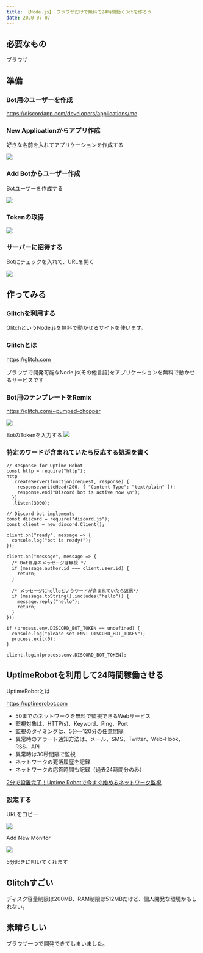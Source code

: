 ```yaml
---
title: 【Node.js】 ブラウザだけで無料で24時間動くBotを作ろう
date: 2020-07-07
---
```


## 必要なもの
ブラウザ

## 準備

### Bot用のユーザーを作成

https://discordapp.com/developers/applications/me

### New Applicationからアプリ作成

好きな名前を入れてアプリケーションを作成する

![](https://i.imgur.com/frPRmvN.png)

### Add Botからユーザー作成

Botユーザーを作成する

![](https://i.imgur.com/jir61mb.png)

### Tokenの取得
![](https://i.imgur.com/PFyK7AJ.png)

### サーバーに招待する

Botにチェックを入れて、URLを開く

![](https://i.imgur.com/ZMalSRt.png)

## 作ってみる

### Glitchを利用する

GlitchというNode.jsを無料で動かせるサイトを使います。

### Glitchとは
https://glitch.com　

ブラウザで開発可能なNode.js(その他言語)をアプリケーションを無料で動かせるサービスです

### Bot用のテンプレートをRemix
https://glitch.com/~pumped-chopper

![](https://i.imgur.com/ndzbqu4.png)

BotのTokenを入力する
![](https://i.imgur.com/Ldk39v1.png)

### 特定のワードが含まれていたら反応する処理を書く

```js[main.js]
// Response for Uptime Robot
const http = require("http");
http
  .createServer(function(request, response) {
    response.writeHead(200, { "Content-Type": "text/plain" });
    response.end("Discord bot is active now \n");
  })
  .listen(3000);

// Discord bot implements
const discord = require("discord.js");
const client = new discord.Client();

client.on("ready", message => {
  console.log("bot is ready!");
});

client.on("message", message => {
  /* Bot自身のメッセージは無視 */
  if (message.author.id === client.user.id) {
    return;
  }

  /* メッセージにhelloというワードが含まれていたら返信*/
  if (message.toString().includes("hello")) {
    message.reply("hello");
    return;
  }
});

if (process.env.DISCORD_BOT_TOKEN == undefined) {
  console.log("please set ENV: DISCORD_BOT_TOKEN");
  process.exit(0);
}

client.login(process.env.DISCORD_BOT_TOKEN);
```

## UptimeRobotを利用して24時間稼働させる

UptimeRobotとは

https://uptimerobot.com

* 50までのネットワークを無料で監視できるWebサービス
* 監視対象は、HTTP(s)、Keyword、Ping、Port
* 監視のタイミングは、5分〜120分の任意間隔
* 異常時のアラート通知方法は、メール、SMS、Twitter、Web-Hook、RSS、API
* 異常時は30秒間隔で監視
* ネットワークの死活履歴を記録
* ネットワークの応答時間も記録（過去24時間分のみ）

[2分で設置完了！Uptime Robotで今すぐ始めるネットワーク監視](https://liginc.co.jp/web/tool/other-tool/92760)

### 設定する

URLをコピー

![](https://i.imgur.com/YnCvA3U.png)

Add New Monitor

![](https://i.imgur.com/IdkyYzV.png)

5分起きに叩いてくれます

## Glitchすごい
ディスク容量制限は200MB、RAM制限は512MBだけど、個人開発な環境かもしれない。

## 素晴らしい
ブラウザ一つで開発できてしまいました。